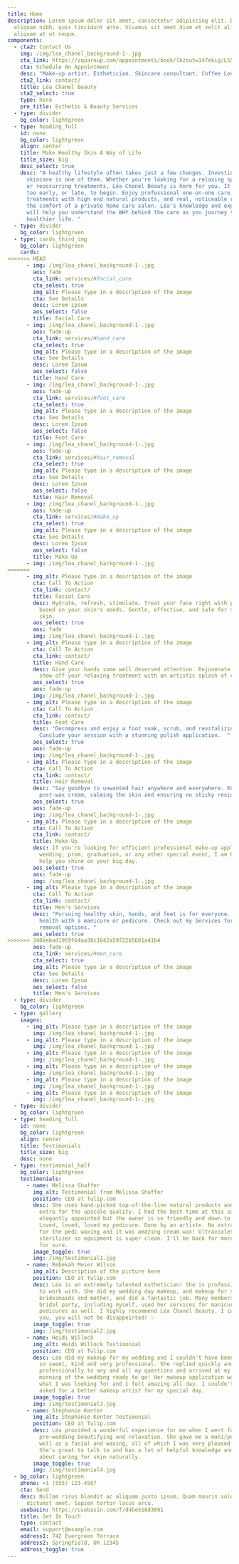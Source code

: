 ```yaml
---
title: Home
description: Lorem ipsum dolor sit amet, consectetur adipiscing elit. Duis at
  aliquam nibh, quis tincidunt ante. Vivamus sit amet diam et velit aliquam
  aliquam at ut neque.
components:
  - cta2: Contact Us
    img: /img/lea_chanel_background-1-.jpg
    cta_link: https://squareup.com/appointments/book/lkzsutw147ekig/LS5KRH7VEZTBB/services
    cta: Schedule An Appointment
    desc: "Make-up artist. Esthetician. Skincare consultant. Coffee Lover. "
    cta2_link: contact/
    title: Léa Chanel Beauty
    cta2_select: true
    type: hero
    pre_title: Esthetic & Beauty Services
  - type: divider
    bg_color: lightgreen
  - type: heading_full
    id: none
    bg_color: lightgreen
    align: center
    title: Make Healthy Skin A Way of Life
    title_size: big
    desc_select: true
    desc: "A healthy lifestyle often takes just a few changes. Investing in your
      skincare is one of them. Whether you're looking for a relaxing spa outing
      or reoccurring treatments, Léa Chanel Beauty is here for you. It's never
      too early, or late, to begin. Enjoy professional one-on-one care,
      treatments with high end natural products, and real, noticeable results in
      the comfort of a private home care salon. Léa's knowledge and expertise
      will help you understand the WHY behind the care as you journey towards a
      healthier life. "
  - type: divider
    bg_color: lightgreen
  - type: cards_third_img
    bg_color: lightgreen
    cards:
<<<<<<< HEAD
      - img: /img/lea_chanel_background-1-.jpg
        aos: fade
        cta_link: services/#facial_care
        cta_select: true
        img_alt: Please type in a description of the image
        cta: See Details
        desc: Lorem ipsum
        aos_select: false
        title: Facial Care
      - img: /img/lea_chanel_background-1-.jpg
        aos: fade-up
        cta_link: services/#hand_care
        cta_select: true
        img_alt: Please type in a description of the image
        cta: See Details
        desc: Lorem Ipsum
        aos_select: false
        title: Hand Care
      - img: /img/lea_chanel_background-1-.jpg
        aos: fade-up
        cta_link: services/#foot_care
        cta_select: true
        img_alt: Please type in a description of the image
        cta: See Details
        desc: Lorem Ipsum
        aos_select: false
        title: Foot Care
      - img: /img/lea_chanel_background-1-.jpg
        aos: fade-up
        cta_link: services/#hair_removal
        cta_select: true
        img_alt: Please type in a description of the image
        cta: See Details
        desc: Lorem Ipsum
        aos_select: false
        title: Hair Removal
      - img: /img/lea_chanel_background-1-.jpg
        aos: fade-up
        cta_link: services/#make_up
        cta_select: true
        img_alt: Please type in a description of the image
        cta: See Details
        desc: Lorem Ipsum
        aos_select: false
        title: Make-Up
      - img: /img/lea_chanel_background-1-.jpg
=======
      - img_alt: Please type in a description of the image
        cta: Call To Action
        cta_link: contact/
        title: Facial Care
        desc: Hydrate, refresh, stimulate. Treat your face right with personalized care
          based on your skin's needs. Gentle, effective, and safe for sensitive
          skin.
        aos_select: true
        aos: fade
        img: /img/lea_chanel_background-1-.jpg
      - img_alt: Please type in a description of the image
        cta: Call To Action
        cta_link: contact/
        title: Hand Care
        desc: Give your hands some well deserved attention. Rejuvenate your nails and
          show off your relaxing treatment with an artistic splash of colour.
        aos_select: true
        aos: fade-up
        img: /img/lea_chanel_background-1-.jpg
      - img_alt: Please type in a description of the image
        cta: Call To Action
        cta_link: contact/
        title: Foot Care
        desc: "Decompress and enjoy a foot soak, scrub, and revitalizing nail treatment.
          Conclude your session with a stunning polish application.  "
        aos_select: true
        aos: fade-up
        img: /img/lea_chanel_background-1-.jpg
      - img_alt: Please type in a description of the image
        cta: Call To Action
        cta_link: contact/
        title: Hair Removal
        desc: "Say goodbye to unwanted hair anywhere and everywhere. Enjoy a soothing
          post-wax cream, calming the skin and ensuring no sticky residue. "
        aos_select: true
        aos: fade-up
        img: /img/lea_chanel_background-1-.jpg
      - img_alt: Please type in a description of the image
        cta: Call To Action
        cta_link: contact/
        title: Make-Up
        desc: If you're looking for efficient professional make-up application for your
          wedding, prom, graduation, or any other special event, I am here to
          help you shine on your big day.
        aos_select: true
        aos: fade-up
        img: /img/lea_chanel_background-1-.jpg
      - img_alt: Please type in a description of the image
        cta: Call To Action
        cta_link: contact/
        title: Men's Services
        desc: "Pursuing healthy skin, hands, and feet is for everyone. Invest in your
          health with a manicure or pedicure. Check out my Services for hair
          removal options. "
        aos_select: true
>>>>>>> 340eebad1959f64aa38c1642a59722b5681a41b4
        aos: fade-up
        cta_link: services/#men_care
        cta_select: true
        img_alt: Please type in a description of the image
        cta: See Details
        desc: Lorem Ipsum
        aos_select: false
        title: Men's Services
  - type: divider
    bg_color: lightgreen
  - type: gallery
    images:
      - img_alt: Please type in a description of the image
        img: /img/lea_chanel_background-1-.jpg
      - img_alt: Please type in a description of the image
        img: /img/lea_chanel_background-1-.jpg
      - img_alt: Please type in a description of the image
        img: /img/lea_chanel_background-1-.jpg
      - img_alt: Please type in a description of the image
        img: /img/lea_chanel_background-1-.jpg
      - img_alt: Please type in a description of the image
        img: /img/lea_chanel_background-1-.jpg
      - img_alt: Please type in a description of the image
        img: /img/lea_chanel_background-1-.jpg
  - type: divider
    bg_color: lightgreen
  - type: heading_full
    id: none
    bg_color: lightgreen
    align: center
    title: Testimonials
    title_size: big
    desc: none
  - type: testimonial_half
    bg_color: lightgreen
    testimonials:
      - name: Melissa Shaffer
        img_alt: Testimonial from Melissa Shaffer
        position: CEO at Tulip.com
        desc: She uses hand-picked top-of-the-line natural products and doesn't charge
          extra for the upscale quality. I had the best time at this salon. It's
          elegantly appointed but the owner is so friendly and down to earth.
          Loved, loved, loved my pedicure. Done by an artiste. No extra charge
          for the pedi waxing and it was amazing cream wax! Ultraviolet light
          sterilizer so equipment is super clean. I'll be back for more services
          for sure.
        image_toggle: true
        img: /img/testimonial1.jpg
      - name: Rebekah Meier Wilson
        img_alt: Description of the picture here
        position: CEO at Tulip.com
        desc: Léa is an extremely talented esthetician! She is professional, and a joy
          to work with. She did my wedding day makeup, and makeup for some of my
          bridesmaids and mother, and did a fantastic job. Many members of my
          bridal party, including myself, used her services for manicures and
          pedicures as well. I highly recommend Léa Chanel Beauty. I can assure
          you, you will not be disappointed! ✨
        image_toggle: true
        img: /img/testimonial2.jpg
      - name: Heidi Willock
        img_alt: Heidi Willock Testimonial
        position: CEO at Tulip.com
        desc: Lea did my makeup for my wedding and I couldn't have been happier! She was
          so sweet, kind and very professional. She replied quickly and
          professionally to any and all my questions and arrived at my house the
          morning of the wedding ready to go! Her makeup application was exactly
          what I was looking for and I felt amazing all day. I couldn't have
          asked for a better makeup artist for my special day.
        image_toggle: true
        img: /img/testimonial3.jpg
      - name: Stephanie Kenter
        img_alt: Stephanie Kenter testimonial
        position: CEO at Tulip.com
        desc: Léa provided a wonderful experience for me when I went for some
          pre-wedding beautifying and relaxation. She gave me a mani/pedi as
          well as a facial and waxing, all of which I was very pleased with.
          She’s great to talk to and has a lot of helpful knowledge and advice
          about caring for skin naturally.
        image_toggle: true
        img: /img/testimonial4.jpg
  - bg_color: lightgreen
    phone: +1 (555) 123-4567
    cta: Send
    desc: Nullam risus blandit ac aliquam justo ipsum. Quam mauris volutpat massa
      dictumst amet. Sapien tortor lacus arcu.
    usebasin: https://usebasin.com/f/d4be518d3691
    title: Get In Touch
    type: contact
    email: support@example.com
    address1: 742 Evergreen Terrace
    address2: Springfield, OR 12345
    address_toggle: true
---
```

